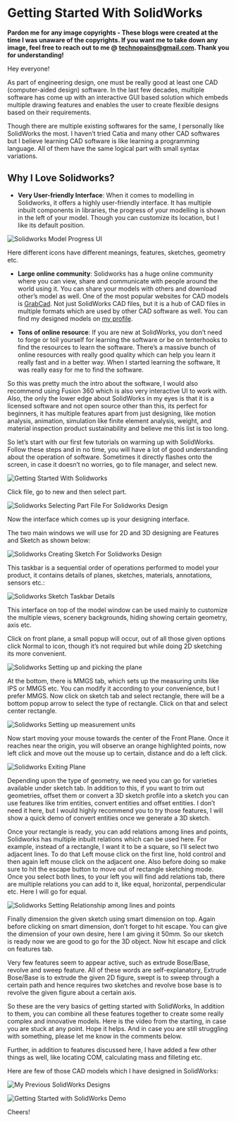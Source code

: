 # Getting Started With SolidWorks

**Pardon me for any image copyrights - These blogs were created at the time I was unaware of the copyrights. If you want me to take down any image, feel free to reach out to me @ technopains@gmail.com. Thank you for understanding!**

Hey everyone!

As part of engineering design,  one must be really good at least one CAD (computer-aided design) software. In the last few decades, multiple software has come up with an interactive GUI based solution which embeds multiple drawing features and enables the user to create flexible designs based on their requirements.


Though there are multiple existing softwares for the same, I personally like SolidWorks the most. I haven’t tried Catia and many other CAD softwares but I believe learning CAD software is like learning a programming language. All of them have the same logical part with small syntax variations.


## Why I Love Solidworks?

- **Very User-friendly Interface**: When it comes to modelling in Solidworks, it offers a highly user-friendly interface. It has multiple inbuilt components in libraries, the progress of your modelling is shown in the left of your model. Though you can customize its location, but I like its default position.

![Solidworks Model Progress UI](https://raw.githubusercontent.com/sedhha/md-blogs/main/mechanical/assets/getting-started-with-solidworks-01.jpeg)


Here different icons have different meanings, features, sketches, geometry etc.

- **Large online community**: Solidworks has a huge online community where you can view, share and communicate with people around the world using it. You can share your models with others and download other’s model as well. One of the most popular websites for CAD models is [GrabCad](https://technopain.wordpress.com/2018/11/08/getting-started-with-solidworks/grabcad.com). Not just SolidWorks CAD files, but it is a hub of CAD files in multiple formats which are used by other CAD software as well. You can find my designed models on [my profile](https://grabcad.com/shivam.sahil-1).

- **Tons of online resource**: If you are new at SolidWorks, you don’t need to forge or toil yourself for learning the software or be on tenterhooks to find the resources to learn the software. There’s a massive bunch of online resources with really good quality which can help you learn it really fast and in a better way. When I started learning the software, It was really easy for me to find the software.

So this was pretty much the intro about the software, I would also recommend using Fusion 360 which is also very interactive UI to work with. Also, the only the lower edge about SolidWorks in my eyes is that it is a licensed software and not open source other than this, its perfect for beginners, it has multiple features apart from just designing, like motion analysis, animation, simulation like finite element analysis, weight, and material inspection product sustainability and believe me this list is too long.

So let’s start with our first few tutorials on warming up with SolidWorks. Follow these steps and in no time, you will have a lot of good understanding about the operation of  software. Sometimes it directly flashes onto the screen, in case it doesn’t no worries, go to file manager, and select new.

![Getting Started With Solidworks](https://raw.githubusercontent.com/sedhha/md-blogs/main/mechanical/assets/getting-started-with-solidworks-02.jpeg)

Click file, go to new and then select part.

![Solidworks Selecting Part File For Solidworks Design](https://raw.githubusercontent.com/sedhha/md-blogs/main/mechanical/assets/getting-started-with-solidworks-03.jpeg)


Now the interface which comes up is your designing interface.

The two main windows we will use for 2D and 3D designing are Features and Sketch as shown below:

![Solidworks Creating Sketch For Solidworks Design](https://raw.githubusercontent.com/sedhha/md-blogs/main/mechanical/assets/getting-started-with-solidworks-04.jpeg)

This taskbar is a sequential order of operations performed to model your product, it contains details of planes, sketches, materials, annotations, sensors etc.:

![Solidworks Sketch Taskbar Details](https://raw.githubusercontent.com/sedhha/md-blogs/main/mechanical/assets/getting-started-with-solidworks-05.jpeg)

This interface on top of the model window can be used mainly to customize the multiple views, scenery backgrounds, hiding showing certain geometry, axis etc.

Click on front plane, a small popup will occur, out of all those given options click Normal to icon, though it’s not required but while doing 2D sketching its more convenient.

![Solidworks Setting up and picking the plane](https://raw.githubusercontent.com/sedhha/md-blogs/main/mechanical/assets/getting-started-with-solidworks-06.jpeg)

At the bottom, there is MMGS tab,  which sets up the measuring units like IPS or MMGS etc. You can modify it according to your convenience, but I prefer MMGS. Now click on sketch tab and select rectangle, there will be a bottom popup arrow to select the type of rectangle. Click on that and select center rectangle.

![Solidworks Setting up measurement units](https://raw.githubusercontent.com/sedhha/md-blogs/main/mechanical/assets/getting-started-with-solidworks-07.jpeg)

Now start moving your mouse towards the center of the Front Plane. Once it reaches near the origin, you will observe an orange highlighted points, now left click and move out the mouse up to certain, distance and do a left click.

![Solidworks Exiting Plane](https://raw.githubusercontent.com/sedhha/md-blogs/main/mechanical/assets/getting-started-with-solidworks-08.jpeg)

Depending upon the type of geometry, we need you can go for varieties available under sketch tab. In addition to this, if you want to trim out geometries, offset them or convert a 3D sketch profile into a sketch you can use features like trim entities, convert entities and offset entities.  I don’t need it here, but I would highly recommend you to try those features, I will show a quick demo of convert entities once we generate a 3D sketch.

Once your rectangle is ready, you can add relations among lines and points, Solidworks has multiple inbuilt relations which can be used here. For example, instead of a rectangle, I want it to be a square, so I’ll select two adjacent lines. To do that Left mouse click on the first line, hold control and then again left mouse click on the adjacent one. Also before doing so make sure to hit the escape button to move out of rectangle sketching mode. Once you select both lines, to your left you will find add relations tab, there are multiple relations you can add to it, like equal, horizontal, perpendicular etc. Here I will go for equal.

![Solidworks Setting Relationship among lines and points](https://raw.githubusercontent.com/sedhha/md-blogs/main/mechanical/assets/getting-started-with-solidworks-09.jpeg)

Finally dimension the given sketch using smart dimension on top. Again before clicking on smart dimension, don’t forget to hit escape. You can give the dimension of your own desire, here I am giving it 50mm. So our sketch is ready now we are good to go for the 3D object. Now hit escape and click on features tab.

Very few features seem to appear active, such as extrude Bose/Base, revolve and sweep feature.  All of these words are self-explanatory, Extrude Bose/Base is to extrude the given 2D figure, swept is to sweep through a certain path and hence requires two sketches and revolve bose base is to revolve the given figure about a certain axis.

So these are the very basics of getting started with SolidWorks, In addition to them, you can combine all these features together to create some really complex and innovative models. Here is the video from the starting, in case you are stuck at any point. Hope it helps. And in case you are still struggling with something, please let me know in the comments below.

Further, in addition to features discussed here, I have added a few other things as well, like locating COM, calculating mass and filleting etc.

Here are few of those CAD models which I have designed in SolidWorks:

![My Previous SolidWorks Designs](https://raw.githubusercontent.com/sedhha/md-blogs/main/mechanical/assets/getting-started-with-solidworks-10.jpeg)

![Getting Started with SolidWorks Demo](https://raw.githubusercontent.com/sedhha/md-blogs/main/mechanical/assets/getting-started-with-solidworks-11.gif)

Cheers!











